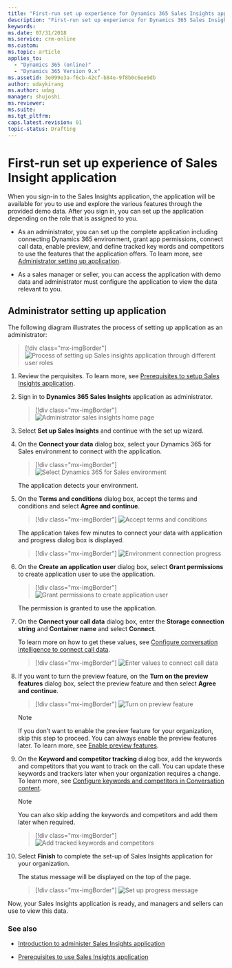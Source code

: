 ```yaml
---
title: "First-run set up experience for Dynamics 365 Sales Insights application | MicrosoftDocs"
description: "First-run set up experience for Dynamics 365 Sales Insights application"
keywords: 
ms.date: 07/31/2018
ms.service: crm-online
ms.custom: 
ms.topic: article
applies_to:
  - "Dynamics 365 (online)"
  - "Dynamics 365 Version 9.x"
ms.assetid: 3e099e3a-f6cb-42cf-b84e-9f8b0c6ee9db
author: udaykirang
ms.author: udag
manager: shujoshi
ms.reviewer: 
ms.suite: 
ms.tgt_pltfrm: 
caps.latest.revision: 01
topic-status: Drafting
---
```


# First-run set up experience of Sales Insight application

When you sign-in to the Sales Insights application, the application will be available for you to use and explore the various features through the provided demo data.
After you sign in, you can set up the application depending on the role that is assigned to you.

-	As an administrator, you can set up the complete application including connecting Dynamics 365 environment, grant app permissions, connect call data, enable preview, and define tracked key words and competitors to use the features that the application offers. To learn more, see [Administrator setting up application](#administrator-setting-up-application).

-	As a sales manager or seller, you can access the application with demo data and administrator must configure the application to view the data relevant to you.

## Administrator setting up application

The following diagram illustrates the process of setting up application as an administrator:

> [!div class="mx-imgBorder"]
> ![Process of setting up Sales insights application through different user roles](media/si-app-fre-admin-endusers.png "Process of setting up Sales insights application through different user roles")

1.	Review the perquisites. To learn more, see [Prerequisites to setup Sales Insights application](prereq-sales-insights-app.md).

2.	Sign in to **Dynamics 365 Sales Insights** application as administrator.

    > [!div class="mx-imgBorder"]
    > ![Administrator sales insights home page](media/si-app-admin-home-page-admin-signin.png "Administrator sales insights home page")
 
3.	Select **Set up Sales Insights** and continue with the set up wizard. 

4.	On the **Connect your data** dialog box, select your Dynamics 365 for Sales environment to connect with the application.

    > [!div class="mx-imgBorder"]
    > ![Select Dynamics 365 for Sales environment](media/si-app-admin-connect-d365-organization.png "Select Dynamics 365 for Sales environment")
  
    The application detects your environment.

5.	On the **Terms and conditions** dialog box, accept the terms and conditions and select **Agree and continue**.

    > [!div class="mx-imgBorder"]
    > ![Accept terms and conditions](media/si-app-admin-accept-tandc.png "Accept terms and conditions")
 
    The application takes few minutes to connect your data with application and progress dialog box is displayed.
 
    > [!div class="mx-imgBorder"]
    > ![Environment connection progress](media/si-app-admin-connection-progress-d365-org.png "Environment connection progress")
  
6.	On the **Create an application user** dialog box, select **Grant permissions** to create application user to use the application.

    > [!div class="mx-imgBorder"]
    > ![Grant permissions to create application user](media/si-app-admin-grant-permission-create-app-user.png "Grant permissions to create application user")
 
    The permission is granted to use the application.

7.	On the **Connect your call data** dialog box, enter the **Storage connection string** and **Container name** and select **Connect**.
    
    To learn more on how to get these values, see [Configure conversation intelligence to connect call data](configure-conversation-intelligence-call-data.md).

    > [!div class="mx-imgBorder"]
    > ![Enter values to connect call data](media/si-app-admin-connect-call-data.png "Enter values to connect call data")
 
8.	If you want to turn the preview feature, on the **Turn on the preview features** dialog box, select the preview feature and then select **Agree and continue**.

    > [!div class="mx-imgBorder"]
    > ![Turn on preview feature](media/si-app-admin-enable-preview-feature.png "Turn on preview feature")
 
    > [!NOTE]
    > If you don’t want to enable the preview feature for your organization, skip this step to proceed. You can always enable the preview features later. To learn more, see [Enable preview features](enable-preview-features-sales-insights-app.md).

9.	On the **Keyword and competitor tracking** dialog box, add the keywords and competitors that you want to track on the call. You can update these keywords and trackers later when your organization requires a change. To learn more, see [Configure keywords and competitors in Conversation content](configure-keywords-competitors.md).

    > [!NOTE]
    > You can also skip adding the keywords and competitors and add them later when required.

    > [!div class="mx-imgBorder"]
    > ![Add tracked keywords and competitors](media/si-app-admin-keywords-and-competitor-tracking.png "Add tracked keywords and competitors")
 
10.	Select **Finish** to complete the set-up of Sales Insights application for your organization.

    The status message will be displayed on the top of the page.

    > [!div class="mx-imgBorder"]
    > ![Set up progress message](media/si-app-admin-status-message-set-up.png "Set up progress message")
  
Now, your Sales Insights application is ready, and managers and sellers can use to view this data.

### See also

- [Introduction to administer Sales Insights application](intro-admin-guide-sales-insights-app.md)

- [Prerequisites to use Sales Insights application](prereq-sales-insights-app.md)